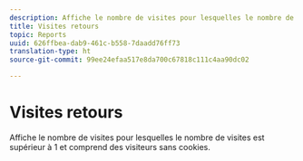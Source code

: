 ```yaml
---
description: Affiche le nombre de visites pour lesquelles le nombre de visites est supérieur à 1 et comprend des visiteurs sans cookies.
title: Visites retours
topic: Reports
uuid: 626ffbea-dab9-461c-b558-7daadd76ff73
translation-type: ht
source-git-commit: 99ee24efaa517e8da700c67818c111c4aa90dc02

---
```



# Visites retours

Affiche le nombre de visites pour lesquelles le nombre de visites est supérieur à 1 et comprend des visiteurs sans cookies.

